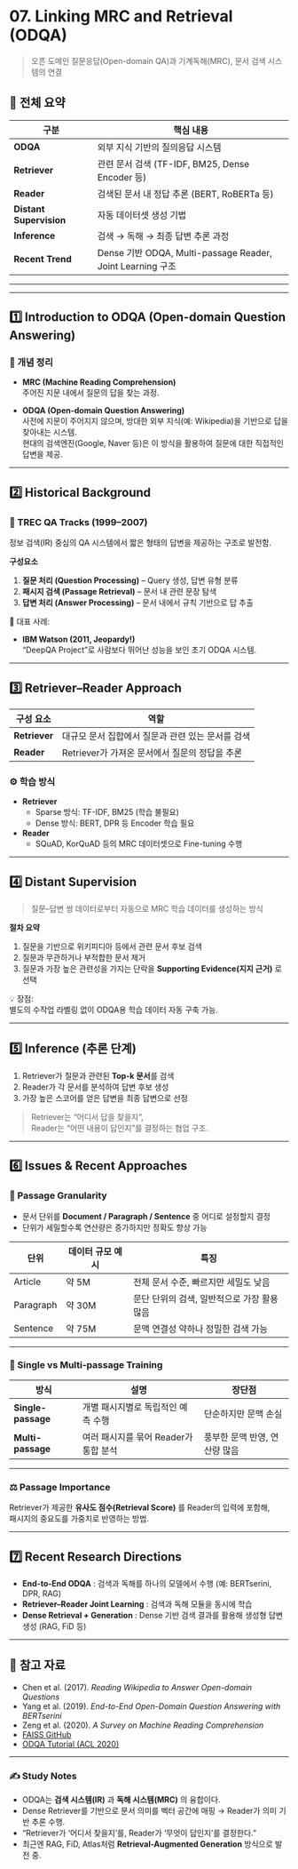# 07. Linking MRC and Retrieval (ODQA)

> 오픈 도메인 질문응답(Open-domain QA)과 기계독해(MRC), 문서 검색 시스템의 연결

## 📘 전체 요약

| 구분 | 핵심 내용 |
|------|------------|
| **ODQA** | 외부 지식 기반의 질의응답 시스템 |
| **Retriever** | 관련 문서 검색 (TF-IDF, BM25, Dense Encoder 등) |
| **Reader** | 검색된 문서 내 정답 추론 (BERT, RoBERTa 등) |
| **Distant Supervision** | 자동 데이터셋 생성 기법 |
| **Inference** | 검색 → 독해 → 최종 답변 추론 과정 |
| **Recent Trend** | Dense 기반 ODQA, Multi-passage Reader, Joint Learning 구조 |

---

---

## 1️⃣ Introduction to ODQA (Open-domain Question Answering)

### 🧠 개념 정리

- **MRC (Machine Reading Comprehension)**  
  주어진 지문 내에서 질문의 답을 찾는 과정.

- **ODQA (Open-domain Question Answering)**  
  사전에 지문이 주어지지 않으며, 방대한 외부 지식(예: Wikipedia)을 기반으로 답을 찾아내는 시스템.  
  현대의 검색엔진(Google, Naver 등)은 이 방식을 활용하여 질문에 대한 직접적인 답변을 제공.

---

## 2️⃣ Historical Background

### 📜 TREC QA Tracks (1999–2007)
정보 검색(IR) 중심의 QA 시스템에서 짧은 형태의 답변을 제공하는 구조로 발전함.

**구성요소**
1. **질문 처리 (Question Processing)** – Query 생성, 답변 유형 분류  
2. **패시지 검색 (Passage Retrieval)** – 문서 내 관련 문장 탐색  
3. **답변 처리 (Answer Processing)** – 문서 내에서 규칙 기반으로 답 추출  

📌 대표 사례:  
- **IBM Watson (2011, Jeopardy!)**  
  “DeepQA Project”로 사람보다 뛰어난 성능을 보인 초기 ODQA 시스템.

---

## 3️⃣ Retriever–Reader Approach

| 구성 요소 | 역할 |
|------------|------|
| **Retriever** | 대규모 문서 집합에서 질문과 관련 있는 문서를 검색 |
| **Reader** | Retriever가 가져온 문서에서 질문의 정답을 추론 |

### ⚙️ 학습 방식

- **Retriever**
  - Sparse 방식: TF-IDF, BM25 (학습 불필요)
  - Dense 방식: BERT, DPR 등 Encoder 학습 필요  
- **Reader**
  - SQuAD, KorQuAD 등의 MRC 데이터셋으로 Fine-tuning 수행

---

## 4️⃣ Distant Supervision

> 질문–답변 쌍 데이터로부터 자동으로 MRC 학습 데이터를 생성하는 방식

**절차 요약**
1. 질문을 기반으로 위키피디아 등에서 관련 문서 후보 검색  
2. 질문과 무관하거나 부적합한 문서 제거  
3. 질문과 가장 높은 관련성을 가지는 단락을 **Supporting Evidence(지지 근거)** 로 선택  

💡 장점:  
별도의 수작업 라벨링 없이 ODQA용 학습 데이터 자동 구축 가능.

---

## 5️⃣ Inference (추론 단계)

1. Retriever가 질문과 관련된 **Top-k 문서**를 검색  
2. Reader가 각 문서를 분석하여 답변 후보 생성  
3. 가장 높은 스코어를 얻은 답변을 최종 답변으로 선정  

> Retriever는 “어디서 답을 찾을지”,  
> Reader는 “어떤 내용이 답인지”를 결정하는 협업 구조.

---

## 6️⃣ Issues & Recent Approaches

### 📍 Passage Granularity
- 문서 단위를 **Document / Paragraph / Sentence** 중 어디로 설정할지 결정
- 단위가 세밀할수록 연산량은 증가하지만 정확도 향상 가능

| 단위 | 데이터 규모 예시 | 특징 |
|------|------------------|------|
| Article | 약 5M | 전체 문서 수준, 빠르지만 세밀도 낮음 |
| Paragraph | 약 30M | 문단 단위의 검색, 일반적으로 가장 활용 많음 |
| Sentence | 약 75M | 문맥 연결성 약하나 정밀한 검색 가능 |

---

### 🧩 Single vs Multi-passage Training

| 방식 | 설명 | 장단점 |
|------|------|--------|
| **Single-passage** | 개별 패시지별로 독립적인 예측 수행 | 단순하지만 문맥 손실 |
| **Multi-passage** | 여러 패시지를 묶어 Reader가 통합 분석 | 풍부한 문맥 반영, 연산량 많음 |

---

### ⚖️ Passage Importance
Retriever가 제공한 **유사도 점수(Retrieval Score)** 를 Reader의 입력에 포함해,  
패시지의 중요도를 가중치로 반영하는 방법.

---

## 7️⃣ Recent Research Directions

- **End-to-End ODQA** : 검색과 독해를 하나의 모델에서 수행 (예: BERTserini, DPR, RAG)
- **Retriever–Reader Joint Learning** : 검색과 독해 모듈을 동시에 학습
- **Dense Retrieval + Generation** : Dense 기반 검색 결과를 활용해 생성형 답변 생성 (RAG, FiD 등)

---

## 📎 참고 자료

- Chen et al. (2017). *Reading Wikipedia to Answer Open-domain Questions*  
- Yang et al. (2019). *End-to-End Open-Domain Question Answering with BERTserini*  
- Zeng et al. (2020). *A Survey on Machine Reading Comprehension*  
- [FAISS GitHub](https://github.com/facebookresearch/faiss)  
- [ODQA Tutorial (ACL 2020)](https://github.com/danqi/acl2020-openqa-tutorial)

---

### ✍️ Study Notes

- ODQA는 **검색 시스템(IR)** 과 **독해 시스템(MRC)** 의 융합이다.  
- Dense Retriever를 기반으로 문서 의미를 벡터 공간에 매핑 → Reader가 의미 기반 추론 수행.  
- “Retriever가 ‘어디서 찾을지’를, Reader가 ‘무엇이 답인지’를 결정한다.”  
- 최근엔 RAG, FiD, Atlas처럼 **Retrieval-Augmented Generation** 방식으로 발전 중.


